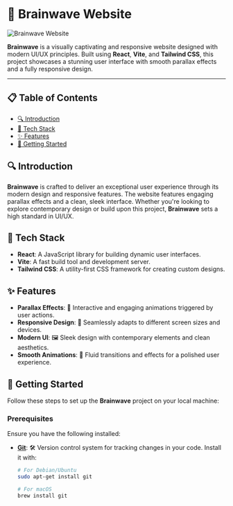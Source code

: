 # 🌟 Brainwave Website

![Brainwave Website](./assets/brainwave.png)

**Brainwave** is a visually captivating and responsive website designed with modern UI/UX principles. Built using **React**, **Vite**, and **Tailwind CSS**, this project showcases a stunning user interface with smooth parallax effects and a fully responsive design.

---

## 📋 Table of Contents

- [🔍 Introduction](#introduction)
- [🔧 Tech Stack](#tech-stack)
- [✨ Features](#features)
- [🚀 Getting Started](#getting-started)

## 🔍 Introduction

**Brainwave** is crafted to deliver an exceptional user experience through its modern design and responsive features. The website features engaging parallax effects and a clean, sleek interface. Whether you're looking to explore contemporary design or build upon this project, **Brainwave** sets a high standard in UI/UX.

## 🔧 Tech Stack

- **React**: A JavaScript library for building dynamic user interfaces.
- **Vite**: A fast build tool and development server.
- **Tailwind CSS**: A utility-first CSS framework for creating custom designs.

## ✨ Features

- **Parallax Effects**: 🌠 Interactive and engaging animations triggered by user actions.
- **Responsive Design**: 📱 Seamlessly adapts to different screen sizes and devices.
- **Modern UI**: 🖼️ Sleek design with contemporary elements and clean aesthetics.
- **Smooth Animations**: 🚀 Fluid transitions and effects for a polished user experience.

## 🚀 Getting Started

Follow these steps to set up the **Brainwave** project on your local machine:

### Prerequisites

Ensure you have the following installed:

- **[Git](https://git-scm.com/)**: 🛠️ Version control system for tracking changes in your code. Install it with:
  ```bash
  # For Debian/Ubuntu
  sudo apt-get install git
  
  # For macOS
  brew install git
